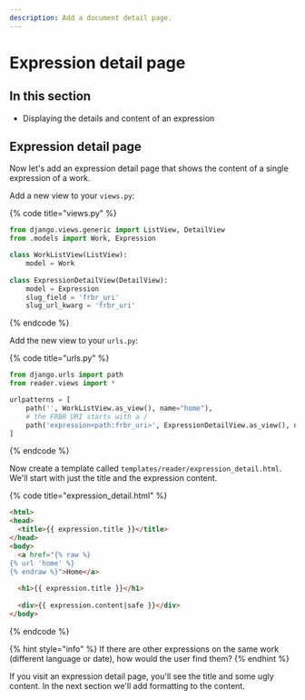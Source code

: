 ```yaml
---
description: Add a document detail page.
---
```


# Expression detail page

## In this section

* Displaying the details and content of an expression

## Expression detail page

Now let's add an expression detail page that shows the content of a single expression of a work.

Add a new view to your `views.py`:

{% code title="views.py" %}
```python
from django.views.generic import ListView, DetailView
from .models import Work, Expression

class WorkListView(ListView):
    model = Work
    
class ExpressionDetailView(DetailView):
    model = Expression
    slug_field = 'frbr_uri'
    slug_url_kwarg = 'frbr_uri'
```
{% endcode %}

Add the new view to your `urls.py`:

{% code title="urls.py" %}
```python
from django.urls import path
from reader.views import *

urlpatterns = [
    path('', WorkListView.as_view(), name="home"),
    # the FRBR URI starts with a /
    path('expression<path:frbr_uri>', ExpressionDetailView.as_view(), name="expression"),
]
```
{% endcode %}

Now create a template called `templates/reader/expression_detail.html`. We'll start with just the title and the expression content.

{% code title="expression_detail.html" %}
```html
<html>
<head>
  <title>{{ expression.title }}</title>
</head>
<body>
  <a href="{% raw %}
{% url 'home' %}
{% endraw %}">Home</a>
  
  <h1>{{ expression.title }}</h1>
  
  <div>{{ expression.content|safe }}</div>
</body>
```
{% endcode %}

{% hint style="info" %}
If there are other expressions on the same work (different language or date), how would the user find them?
{% endhint %}

If you visit an expression detail page, you'll see the title and some ugly content. In the next section we'll add formatting to the content.
